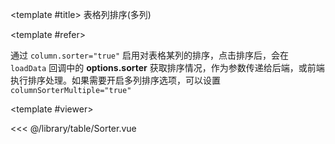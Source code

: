 <CodeRunner>
  
<template #title>
表格列排序(多列)
</template>
  
<template #refer>

通过 `column.sorter="true"` 启用对表格某列的排序，点击排序后，会在 `loadData` 回调中的 **options.sorter** 获取排序情况，作为参数传递给后端，或前端执行排序处理。如果需要开启多列排序选项，可以设置 `columnSorterMultiple="true"`

</template>
  
<template #viewer>
  <Viewer />
</template>
  
<<< @/library/table/Sorter.vue
  
</CodeRunner>

<script setup lang="ts">
import Viewer from '@/library/table/Sorter.vue'
</script>
